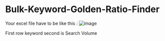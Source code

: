 # Bulk-Keyword-Golden-Ratio-Finder

Your excel file have to be like this :
![image](https://user-images.githubusercontent.com/107100442/208413382-6007f7a4-92ee-457f-abcc-e9b7e6b451c4.png)

First row keyword second is Search Volume
